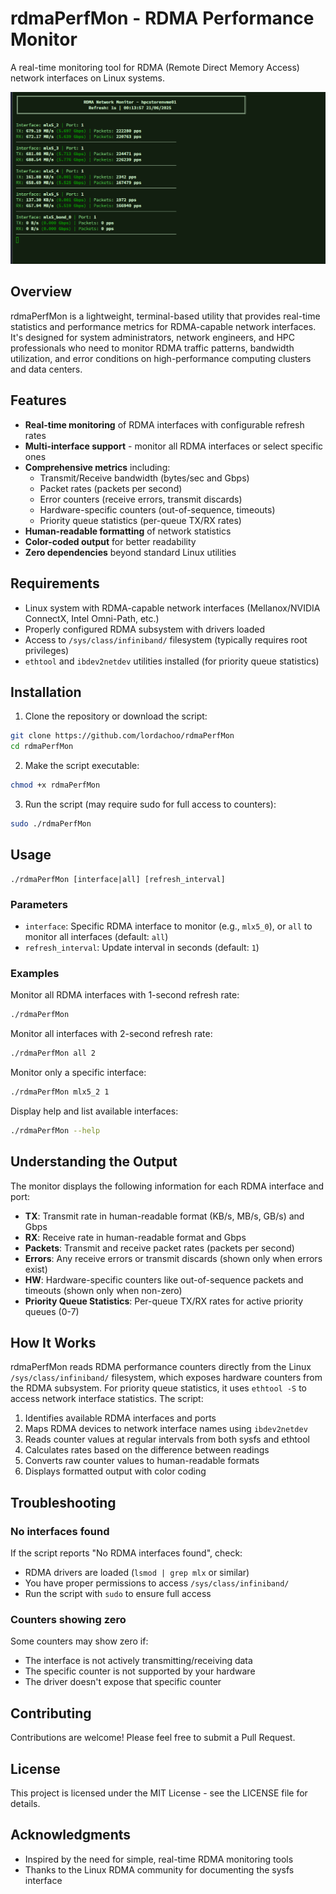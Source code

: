 # rdmaPerfMon - RDMA Performance Monitor

A real-time monitoring tool for RDMA (Remote Direct Memory Access) network interfaces on Linux systems.

![RDMA Performance Monitor](https://github.com/lordachoo/rdmaPerfMon/raw/main/screenshots/rdmaPerfMon-exampleView.png)

## Overview

rdmaPerfMon is a lightweight, terminal-based utility that provides real-time statistics and performance metrics for RDMA-capable network interfaces. It's designed for system administrators, network engineers, and HPC professionals who need to monitor RDMA traffic patterns, bandwidth utilization, and error conditions on high-performance computing clusters and data centers.

## Features

- **Real-time monitoring** of RDMA interfaces with configurable refresh rates
- **Multi-interface support** - monitor all RDMA interfaces or select specific ones
- **Comprehensive metrics** including:
  - Transmit/Receive bandwidth (bytes/sec and Gbps)
  - Packet rates (packets per second)
  - Error counters (receive errors, transmit discards)
  - Hardware-specific counters (out-of-sequence, timeouts)
  - Priority queue statistics (per-queue TX/RX rates)
- **Human-readable formatting** of network statistics
- **Color-coded output** for better readability
- **Zero dependencies** beyond standard Linux utilities

## Requirements

- Linux system with RDMA-capable network interfaces (Mellanox/NVIDIA ConnectX, Intel Omni-Path, etc.)
- Properly configured RDMA subsystem with drivers loaded
- Access to `/sys/class/infiniband/` filesystem (typically requires root privileges)
- `ethtool` and `ibdev2netdev` utilities installed (for priority queue statistics)

## Installation

1. Clone the repository or download the script:

```bash
git clone https://github.com/lordachoo/rdmaPerfMon
cd rdmaPerfMon
```

2. Make the script executable:

```bash
chmod +x rdmaPerfMon
```

3. Run the script (may require sudo for full access to counters):

```bash
sudo ./rdmaPerfMon
```

## Usage

```
./rdmaPerfMon [interface|all] [refresh_interval]
```

### Parameters

- `interface`: Specific RDMA interface to monitor (e.g., `mlx5_0`), or `all` to monitor all interfaces (default: `all`)
- `refresh_interval`: Update interval in seconds (default: `1`)

### Examples

Monitor all RDMA interfaces with 1-second refresh rate:
```bash
./rdmaPerfMon
```

Monitor all interfaces with 2-second refresh rate:
```bash
./rdmaPerfMon all 2
```

Monitor only a specific interface:
```bash
./rdmaPerfMon mlx5_2 1
```

Display help and list available interfaces:
```bash
./rdmaPerfMon --help
```

## Understanding the Output

The monitor displays the following information for each RDMA interface and port:

- **TX**: Transmit rate in human-readable format (KB/s, MB/s, GB/s) and Gbps
- **RX**: Receive rate in human-readable format and Gbps
- **Packets**: Transmit and receive packet rates (packets per second)
- **Errors**: Any receive errors or transmit discards (shown only when errors exist)
- **HW**: Hardware-specific counters like out-of-sequence packets and timeouts (shown only when non-zero)
- **Priority Queue Statistics**: Per-queue TX/RX rates for active priority queues (0-7)

## How It Works

rdmaPerfMon reads RDMA performance counters directly from the Linux `/sys/class/infiniband/` filesystem, which exposes hardware counters from the RDMA subsystem. For priority queue statistics, it uses `ethtool -S` to access network interface statistics. The script:

1. Identifies available RDMA interfaces and ports
2. Maps RDMA devices to network interface names using `ibdev2netdev`
3. Reads counter values at regular intervals from both sysfs and ethtool
4. Calculates rates based on the difference between readings
5. Converts raw counter values to human-readable formats
6. Displays formatted output with color coding

## Troubleshooting

### No interfaces found

If the script reports "No RDMA interfaces found", check:
- RDMA drivers are loaded (`lsmod | grep mlx` or similar)
- You have proper permissions to access `/sys/class/infiniband/`
- Run the script with `sudo` to ensure full access

### Counters showing zero

Some counters may show zero if:
- The interface is not actively transmitting/receiving data
- The specific counter is not supported by your hardware
- The driver doesn't expose that specific counter

## Contributing

Contributions are welcome! Please feel free to submit a Pull Request.

## License

This project is licensed under the MIT License - see the LICENSE file for details.

## Acknowledgments

- Inspired by the need for simple, real-time RDMA monitoring tools
- Thanks to the Linux RDMA community for documenting the sysfs interface
